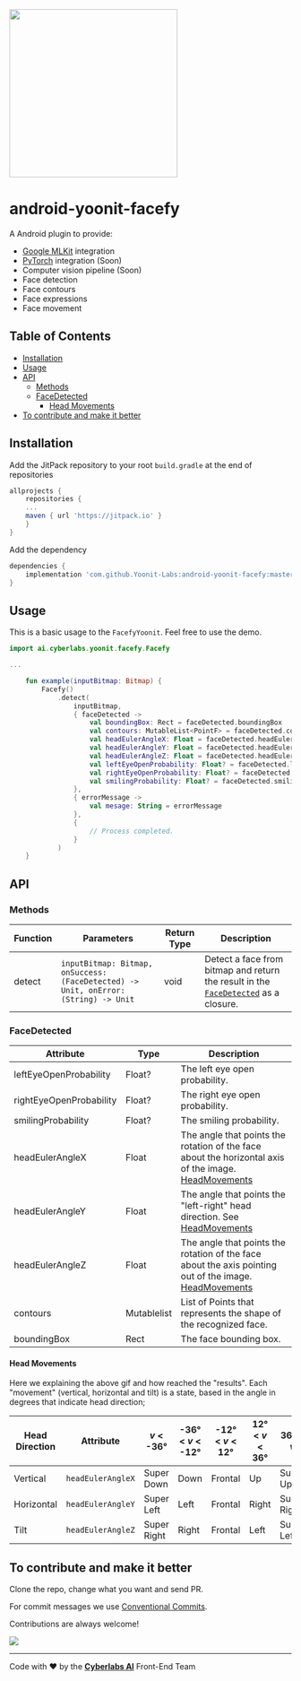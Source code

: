 <img src="https://raw.githubusercontent.com/Yoonit-Labs/android-yoonit-camera/development/logo_cyberlabs.png" width="300">

# android-yoonit-facefy

A Android plugin to provide:
* [Google MLKit](https://developers.google.com/ml-kit) integration
* [PyTorch](https://pytorch.org/mobile/home/) integration (Soon)
* Computer vision pipeline (Soon)
* Face detection
* Face contours
* Face expressions
* Face movement

## Table of Contents

* [Installation](#installation)
* [Usage](#usage)
* [API](#api)
  * [Methods](#methods)
  * [FaceDetected](#facedetected)
    * [Head Movements](#head-movements)
* [To contribute and make it better](#to-contribute-and-make-it-better)

## Installation
  
Add the JitPack repository to your root `build.gradle` at the end of repositories  

```groovy  
allprojects {
	repositories {  
	... 
	maven { url 'https://jitpack.io' }
	} 
}  
```  

Add the dependency  

```groovy  
dependencies {
	implementation 'com.github.Yoonit-Labs:android-yoonit-facefy:master-SNAPSHOT'
}
```  

## Usage

This is a basic usage to the `FacefyYoonit`.
Feel free to use the demo.

```kotlin
import ai.cyberlabs.yoonit.facefy.Facefy

...

    fun example(inputBitmap: Bitmap) {
        Facefy()
            .detect(
                inputBitmap,
                { faceDetected ->
                    val boundingBox: Rect = faceDetected.boundingBox
                    val contours: MutableList<PointF> = faceDetected.contours
                    val headEulerAngleX: Float = faceDetected.headEulerAngleX
                    val headEulerAngleY: Float = faceDetected.headEulerAngleY
                    val headEulerAngleZ: Float = faceDetected.headEulerAngleZ
                    val leftEyeOpenProbability: Float? = faceDetected.leftEyeOpenProbability
                    val rightEyeOpenProbability: Float? = faceDetected.rightEyeOpenProbability
                    val smilingProbability: Float? = faceDetected.smilingProbability
                },
                { errorMessage ->
                    val mesage: String = errorMessage
                },
                {
                    // Process completed.
                }       
            )
    }
```

## API

### Methods

| Function | Parameters                                                                          | Return Type | Description                                                                                          |
| -        | -                                                                                   | -           | -                                                                                                    |
| detect   | `inputBitmap: Bitmap, onSuccess: (FaceDetected) -> Unit, onError: (String) -> Unit` | void        | Detect a face from bitmap and return the result in the [`FaceDetected`](#facedetected) as a closure. |

### FaceDetected

| Attribute               | Type                | Description                                                                                                               |
| -                       | -                   | -                                                                                                                         |
| leftEyeOpenProbability  | Float?              | The left eye open probability.                                                                                            |
| rightEyeOpenProbability | Float?              | The right eye open probability.                                                                                           |
| smilingProbability      | Float?              | The smiling probability.                                                                                                  |
| headEulerAngleX         | Float               | The angle that points the rotation of the face about the horizontal axis of the image. [HeadMovements](#head-movements)   |
| headEulerAngleY         | Float               | The angle that points the "left-right" head direction. See [HeadMovements](#head-movements)                               |
| headEulerAngleZ         | Float               | The angle that points the rotation of the face about the axis pointing out of the image. [HeadMovements](#head-movements) |
| contours                | Mutablelist<PointF> | List of Points that represents the shape of the recognized face.                                                          |
| boundingBox             | Rect                | The face bounding box.                                                                                                    |

#### Head Movements

Here we explaining the above gif and how reached the "results". Each "movement" (vertical, horizontal and tilt) is a state, based in the angle in degrees that indicate head direction;

| Head Direction | Attribute         |  _v_ < -36°           | -36° < _v_ < -12° | -12° < _v_ < 12° | 12° < _v_ < 36° |  36° < _v_    | 
| -              | -                 | -                     | -                 | -                | -               | -             |
| Vertical       | `headEulerAngleX` | Super Down            | Down              | Frontal          | Up              | Super Up      |            
| Horizontal     | `headEulerAngleY` | Super Left            | Left              | Frontal          | Right           | Super Right   |
| Tilt           | `headEulerAngleZ` | Super Right           | Right             | Frontal          | Left            | Super Left    |

## To contribute and make it better

Clone the repo, change what you want and send PR.

For commit messages we use <a href="https://www.conventionalcommits.org/">Conventional Commits</a>.

Contributions are always welcome!

<a href="https://github.com/Yoonit-Labs/android-yoonit-facefy/graphs/contributors">
  <img src="https://contrib.rocks/image?repo=Yoonit-Labs/android-yoonit-facefy" />
</a>

---

Code with ❤ by the [**Cyberlabs AI**](https://cyberlabs.ai/) Front-End Team